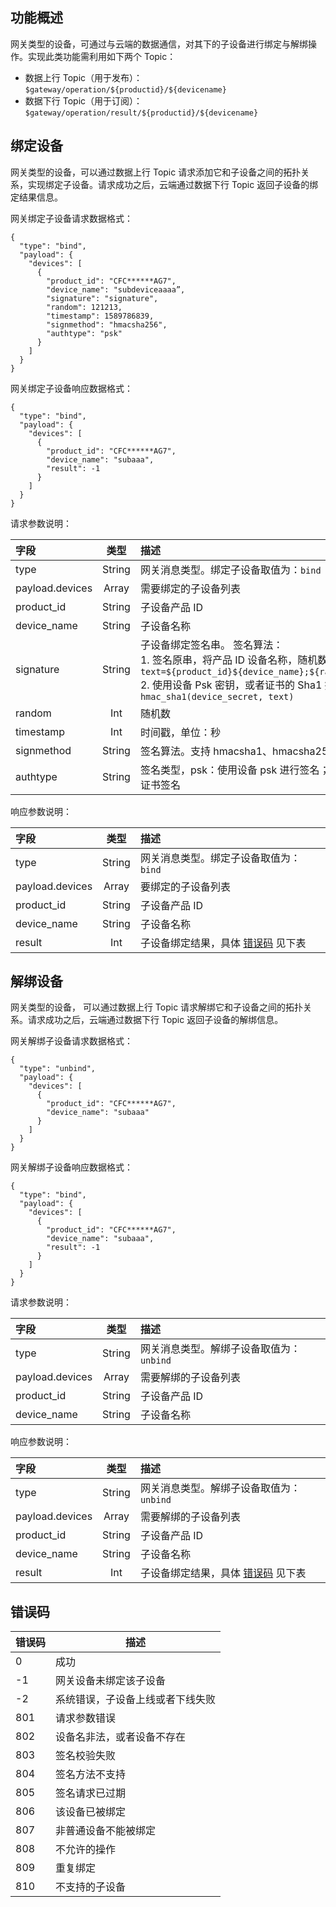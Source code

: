 
## 功能概述

网关类型的设备，可通过与云端的数据通信，对其下的子设备进行绑定与解绑操作。实现此类功能需利用如下两个 Topic：

- 数据上行 Topic（用于发布）：`$gateway/operation/${productid}/${devicename}`
- 数据下行 Topic（用于订阅）：`$gateway/operation/result/${productid}/${devicename}`

## 绑定设备

网关类型的设备，可以通过数据上行 Topic 请求添加它和子设备之间的拓扑关系，实现绑定子设备。请求成功之后，云端通过数据下行 Topic 返回子设备的绑定结果信息。

网关绑定子设备请求数据格式：

```plaintext
{
  "type": "bind",
  "payload": {
    "devices": [
      {
        "product_id": "CFC******AG7",
        "device_name": "subdeviceaaaa”,
        "signature": "signature",
        "random": 121213,
        "timestamp": 1589786839,
        "signmethod": "hmacsha256",
        "authtype": "psk"
      }
    ]
  }
}
```

网关绑定子设备响应数据格式：


```plaintext
{
  "type": "bind",
  "payload": {
    "devices": [
      {
        "product_id": "CFC******AG7",
        "device_name": "subaaa",
        "result": -1
      }
    ]
  }
}
```

请求参数说明：

| 字段            |  类型  | 描述                                   |
| :-------------- | :----: | :------------------------------------- |
| type            | String | 网关消息类型。绑定子设备取值为：`bind` |
| payload.devices | Array  | 需要绑定的子设备列表                   |
| product_id      | String | 子设备产品 ID                          |
| device_name     | String | 子设备名称                             |
| signature| String|子设备绑定签名串。 签名算法：<br>1. 签名原串，将产品 ID 设备名称，随机数，时间戳拼接：```text=${product_id}${device_name};${random};${expiration_time}``` <br> 2. 使用设备 Psk 密钥，或者证书的 Sha1 摘要，进行签名：`sign = hmac_sha1(device_secret, text)`|
| random| Int |随机数|
|timestamp|Int|时间戳，单位：秒|
|signmethod|String|签名算法。支持 hmacsha1、hmacsha256|
|authtype |String|签名类型，psk：使用设备 psk 进行签名；certificate：使用设备公钥证书签名|

响应参数说明：

| 字段            |  类型  | 描述                                   |
| :-------------- | :----: | :------------------------------------- |
| type            | String | 网关消息类型。绑定子设备取值为：`bind` |
| payload.devices | Array  | 要绑定的子设备列表                     |
| product_id      | String | 子设备产品 ID                          |
| device_name     | String | 子设备名称                             |
| result          |  Int   | 子设备绑定结果，具体 [错误码](#test) 见下表       |

## 解绑设备

网关类型的设备， 可以通过数据上行 Topic 请求解绑它和子设备之间的拓扑关系。请求成功之后，云端通过数据下行 Topic 返回子设备的解绑信息。

网关解绑子设备请求数据格式：

```plaintext
{
  "type": "unbind",
  "payload": {
    "devices": [
      {
        "product_id": "CFC******AG7",
        "device_name": "subaaa"
      }
    ]
  }
}
```

网关解绑子设备响应数据格式：

```plaintext
{
  "type": "bind",
  "payload": {
    "devices": [
      {
        "product_id": "CFC******AG7",
        "device_name": "subaaa",
        "result": -1
      }
    ]
  }
}
```

请求参数说明：

| 字段            |  类型  | 描述                                     |
| :-------------- | :----: | :--------------------------------------- |
| type            | String | 网关消息类型。解绑子设备取值为：`unbind` |
| payload.devices | Array  | 需要解绑的子设备列表                     |
| product_id      | String | 子设备产品 ID                            |
| device_name     | String | 子设备名称                               |

响应参数说明：

| 字段            |  类型  | 描述                                     |
| :-------------- | :----: | :--------------------------------------- |
| type            | String | 网关消息类型。解绑子设备取值为：`unbind` |
| payload.devices | Array  | 需要解绑的子设备列表                     |
| product_id      | String | 子设备产品 ID                            |
| device_name     | String | 子设备名称                               |
| result          |  Int   | 子设备绑定结果，具体 [错误码](#test) 见下表         |


<span id="test"></span>
## 错误码

| 错误码 | 描述                             |
| ------ | -------------------------------- |
| 0      | 成功                             |
| -1     | 网关设备未绑定该子设备           |
| -2     | 系统错误，子设备上线或者下线失败 |
| 801    | 请求参数错误                     |
| 802    | 设备名非法，或者设备不存在       |
| 803    | 签名校验失败                     |
| 804    | 签名方法不支持                   |
| 805    | 签名请求已过期                   |
| 806    | 该设备已被绑定                   |
| 807    | 非普通设备不能被绑定             |
| 808    | 不允许的操作                     |
| 809    | 重复绑定                         |
| 810    | 不支持的子设备                   |

